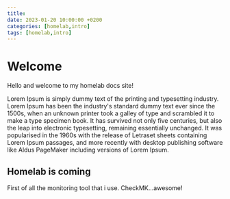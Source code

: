 ```yaml
---
title:
date: 2023-01-20 10:00:00 +0200
categories: [homelab,intro]
tags: [homelab,intro]
---
```



# Welcome

Hello and welcome to my homelab docs site!

Lorem Ipsum is simply dummy text of the printing and typesetting industry. Lorem Ipsum has been the industry's standard dummy text ever since the 1500s, when an unknown printer took a galley of type and scrambled it to make a type specimen book. It has survived not only five centuries, but also the leap into electronic typesetting, remaining essentially unchanged. It was popularised in the 1960s with the release of Letraset sheets containing Lorem Ipsum passages, and more recently with desktop publishing software like Aldus PageMaker including versions of Lorem Ipsum.

## Homelab is coming

First of all the monitoring tool that i use. CheckMK...awesome!
